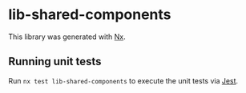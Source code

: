 # lib-shared-components

This library was generated with [Nx](https://nx.dev).

## Running unit tests

Run `nx test lib-shared-components` to execute the unit tests via [Jest](https://jestjs.io).
